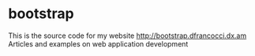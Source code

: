 # bootstrap
This is the source code for my website http://bootstrap.dfrancocci.dx.am 
Articles and examples on web application development
